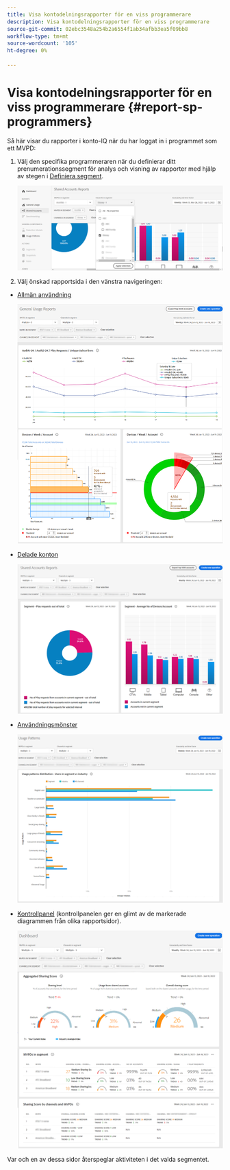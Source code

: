 ```yaml
---
title: Visa kontodelningsrapporter för en viss programmerare
description: Visa kontodelningsrapporter för en viss programmerare
source-git-commit: 02ebc3548a254b2a6554f1ab34afbb3ea5f09bb8
workflow-type: tm+mt
source-wordcount: '105'
ht-degree: 0%

---
```


# Visa kontodelningsrapporter för en viss programmerare {#report-sp-programmers}

Så här visar du rapporter i konto-IQ när du har loggat in i programmet som ett MVPD:

1. Välj den specifika programmeraren när du definierar ditt prenumerationssegment för analys och visning av rapporter med hjälp av stegen i [Definiera segment](/help/AccountIQ/howto-select-segment-timeframe.md).

   ![markera kanaler](assets/programmer-selection.png)


1. Välj önskad rapportsida i den vänstra navigeringen:

* [Allmän användning](/help/AccountIQ/general-usage-reports.md)

  ![](assets/specific-mvpd-gen-usage.png)
* [Delade konton](/help/AccountIQ/shared-acc-reports.md)

  ![](assets/specific-mvpd-shared-acc.png)
* [Användningsmönster](/help/AccountIQ/usage-patterns.md)

  ![](assets/specific-mvpd-usage-pattern.png)

* [Kontrollpanel](/help/AccountIQ/dashboard.md) (kontrollpanelen ger en glimt av de markerade diagrammen från olika rapportsidor).

  ![](assets/specific-mvpd-dashboard.png)

Var och en av dessa sidor återspeglar aktiviteten i det valda segmentet.
